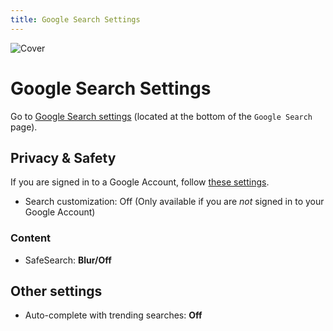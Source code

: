 ```yaml
---
title: Google Search Settings
---
```


![Cover](/assets/covers/google.png)

# Google Search Settings

Go to [Google Search settings](https://www.google.com/preferences) (located at the bottom of the `Google Search` page).

## Privacy & Safety

If you are signed in to a Google Account, follow [these settings](/privacy-settings/social/google/account).

* Search customization: Off (Only available if you are *not* signed in to your Google Account)

### Content

* SafeSearch: **Blur/Off**

## Other settings

* Auto-complete with trending searches: **Off**
